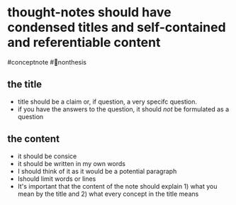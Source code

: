 # thought-notes should have condensed titles and self-contained and referentiable content
#conceptnote #🚫nonthesis 

## the title
- title should be a claim or, if question, a very specifc question. 
- if you have the answers to the question, it should *not* be formulated as a question

## the content
- it should be consice
- it should be written in my own words
- I should think of it as it would be a potential paragraph
- Ishould limit words or lines
- It's important that the content of the note should explain 1) what you mean by the title and 2) what every concept in the title means




